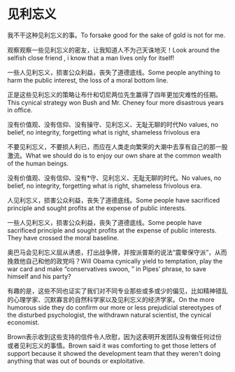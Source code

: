# 见利忘义

<p><span class="chinese">我不干这种见利忘义的事。</span><span class="english">To forsake good for the sake of gold is not for me.</span></p>

<p><span class="chinese">观察观察一些见利忘义的密友，让我知道人不为己天诛地灭！</span><span class="english">Look around the selfish close friend , i know that a man lives only for itself!</span></p>

<p><span class="chinese">一些人见利忘义，损害公众利益，丧失了道德底线。</span><span class="english">Some people anything to harm the public interest, the loss of a moral bottom line.</span></p>

<p><span class="chinese">正是这些见利忘义的策略让布什和切尼两位先生赢得了四年更加灾难性的任期。</span><span class="english">This cynical strategy won Bush and Mr. Cheney four more disastrous years in office.</span></p>

<p><span class="chinese">没有价值观、没有信仰、没有操守、见利忘义、无耻无聊的时代</span><span class="english">No values, no belief, no integrity, forgetting what is right, shameless frivolous era</span></p>

<p><span class="chinese">不要见利忘义，不要损人利已，而应在人类走向繁荣的大潮中去享有自己的那一股激流。</span><span class="english">What we should do is to enjoy our own share at the common wealth of the human beings.</span></p>

<p><span class="chinese">没有价值观、没有信仰、没有*守、见利忘义、无耻无聊的时代。</span><span class="english">No values, no belief, no integrity, forgetting what is right, shameless frivolous era.</span></p>

<p><span class="chinese">人见利忘义，损害公众利益，丧失了道德底线。</span><span class="english">Some people have sacrificed principle and sought profits at the expense of public interests.</span></p>

<p><span class="chinese">一些人见利忘义，损害公众利益，丧失了道德底线。</span><span class="english">Some people have sacrificed principle and sought profits at the expense of public interests. They have crossed the moral baseline.</span></p>

<p><span class="chinese">奥巴马会见利忘义屈从诱惑，打出战争牌，并按派普斯的说法“震晕保守派”，从而挽救他自己和他的政党吗？</span><span class="english">Will Obama cynically yield to temptation, play the war card and make “conservatives swoon, ” in Pipes’ phrase, to save himself and his party?</span></p>

<p><span class="chinese">有趣的是，这些不同也证实了我们对不同专业那些或多或少的偏见，比如精神错乱的心理学家、沉默寡言的自然科学家以及见利忘义的经济学家。</span><span class="english">On the more humorous side they do confirm our more or less prejudicial stereotypes of the disturbed psychologist, the withdrawn natural scientist, the cynical economist.</span></p>

<p><span class="chinese">Brown表示收到这些支持的信件令人欣慰，因为这表明开发团队没有做任何过份或者见利忘义的事情。</span><span class="english">Brown said it was comforting to get those letters of support because it showed the development team that they weren't doing anything that was out of bounds or exploitative.</span></p>

